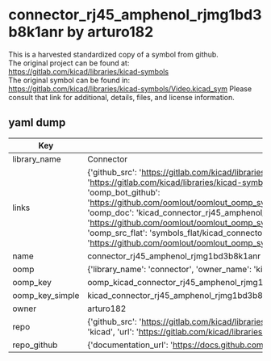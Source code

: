 # connector_rj45_amphenol_rjmg1bd3b8k1anr by arturo182  
This is a harvested standardized copy of a symbol from github.  
The original project can be found at:  
https://gitlab.com/kicad/libraries/kicad-symbols  
The original symbol can be found in:
https://gitlab.com/kicad/libraries/kicad-symbols/Video.kicad_sym
Please consult that link for additional, details, files, and license information.  
## yaml dump  
| Key | Value |  
| --- | --- |  
| library_name | Connector |  
| links | {'github_src': 'https://gitlab.com/kicad/libraries/kicad-symbols/Video.kicad_sym', 'github_src_repo': 'https://gitlab.com/kicad/libraries/kicad-symbols', 'oomp_bot': 'kicad_connector_rj45_amphenol_rjmg1bd3b8k1anr/working', 'oomp_bot_github': 'https://github.com/oomlout/oomlout_oomp_symbol_bot/tree/main/kicad_connector_rj45_amphenol_rjmg1bd3b8k1anr/working', 'oomp_doc': 'kicad_connector_rj45_amphenol_rjmg1bd3b8k1anr/working', 'oomp_doc_github': 'https://github.com/oomlout/oomlout_oomp_symbol_doc/tree/main/kicad_connector_rj45_amphenol_rjmg1bd3b8k1anr/working', 'oomp_src_flat': 'symbols_flat/kicad_connector_rj45_amphenol_rjmg1bd3b8k1anr/working', 'oomp_src_flat_github': 'https://github.com/oomlout/oomlout_oomp_symbol_src/tree/main/kicad_connector_rj45_amphenol_rjmg1bd3b8k1anr/working'} |  
| name | connector_rj45_amphenol_rjmg1bd3b8k1anr |  
| oomp | {'library_name': 'connector', 'owner_name': 'kicad', 'symbol_name': 'connector_rj45_amphenol_rjmg1bd3b8k1anr'} |  
| oomp_key | oomp_kicad_connector_rj45_amphenol_rjmg1bd3b8k1anr |  
| oomp_key_simple | kicad_connector_rj45_amphenol_rjmg1bd3b8k1anr |  
| owner | arturo182 |  
| repo | {'github_src': 'https://gitlab.com/kicad/libraries/kicad-symbols/Video.kicad_sym', 'name': 'libraries/kicad-symbols', 'owner': 'kicad', 'url': 'https://gitlab.com/kicad/libraries/kicad-symbols'} |  
| repo_github | {'documentation_url': 'https://docs.github.com/rest/repos/repos#get-a-repository', 'message': 'Not Found'} |  

